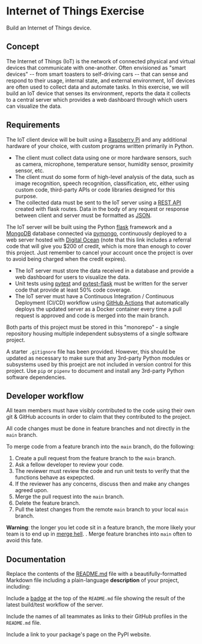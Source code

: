 # Internet of Things Exercise

Build an Internet of Things device.

## Concept

The Internet of Things (IoT) is the network of connected physical and virtual devices that communicate with one-another. Often envisioned as "smart devices" -- from smart toasters to self-driving cars -- that can sense and respond to their usage, internal state, and external environment, IoT devices are often used to collect data and automate tasks. In this exercise, we will build an IoT device that senses its environment, reports the data it collects to a central server which provides a web dashboard through which users can visualize the data.

## Requirements

The IoT client device will be built using a [Raspberry Pi](https://www.raspberrypi.com/) and any additional hardware of your choice, with custom programs written primarily in Python.

- The client must collect data using one or more hardware sensors, such as camera, microphone, temperature sensor, humidity sensor, proximity sensor, etc.
- The client must do some form of high-level analysis of the data, such as image recognition, speech recognition, classification, etc, either using custom code, third-party APIs or code libraries designed for this purpose.
- The collected data must be sent to the IoT server using a [REST API](https://pythonbasics.org/flask-rest-api/) created with flask routes. Data in the body of any request or response between client and server must be formatted as [JSON](https://en.wikipedia.org/wiki/JSON).

The IoT server will be built using the Python [flask](https://palletsprojects.com/p/flask/) framework and a [MongoDB](https://www.mongodb.com/) database connected via [pymongo](https://pymongo.readthedocs.io/en/stable/), continuously deployed to a web server hosted with [Digital Ocean](https://m.do.co/c/4d1066078eb0) (note that this link includes a referral code that will give you $200 of credit, which is more than enough to cover this project. Just remember to cancel your account once the project is over to avoid being charged when the credit expires).

- The IoT server must store the data received in a database and provide a web dashboard for users to visualize the data.
- Unit tests using [pytest](https://docs.pytest.org/en/7.2.x/) and [pytest-flask](https://pytest-flask.readthedocs.io/en/latest/) must be written for the server code that provide at least 50% code coverage.
- The IoT server must have a Continuous Integration / Continuous Deployment (CI/CD) workflow using [GitHub Actions](https://github.com/features/actions) that automatically deploys the updated server as a Docker container every time a pull request is approved and code is merged into the main branch.

Both parts of this project must be stored in this "monorepo" - a single repository housing multiple independent subsystems of a single software project.

A starter `.gitignore` file has been provided. However, this should be updated as necessary to make sure that any 3rd-party Python modules or subsystems used by this proejct are not included in version control for this project. Use `pip` or `pipenv` to document and install any 3rd-party Python software dependencies.

## Developer workflow

All team members must have visibly contributed to the code using their own git & GitHub accounts in order to claim that they contributed to the project.

All code changes must be done in feature branches and not directly in the `main` branch.

To merge code from a feature branch into the `main` branch, do the following:

1. Create a pull request from the feature branch to the `main` branch.
1. Ask a fellow developer to review your code.
1. The reviewer must review the code and run unit tests to verify that the functions behave as expepcted.
1. If the reviewer has any concerns, discuss then and make any changes agreed upon.
1. Merge the pull request into the `main` branch.
1. Delete the feature branch.
1. Pull the latest changes from the remote `main` branch to your local `main` branch.

**Warning**: the longer you let code sit in a feature branch, the more likely your team is to end up in [merge hell](https://en.wikipedia.org/wiki/Merge_hell). . Merge feature branches into `main` often to avoid this fate.

## Documentation

Replace the contents of the [README.md](./README.md) file with a beautifully-formatted Markdown file including a plain-language **description** of your project, including:

Include a [badge](https://docs.github.com/en/actions/monitoring-and-troubleshooting-workflows/adding-a-workflow-status-badge) at the top of the `README.md` file showing the result of the latest build/test workflow of the server.

Include the names of all teammates as links to their GitHub profiles in the `README.md` file.

Include a link to your package's page on the PyPI website.
